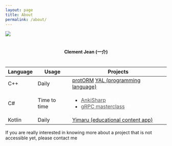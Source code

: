 ```yaml
---
layout: page
title: About
permalink: /about/
---
```


<div class="center-container">
    <img class="circle-image center" src="{{ site.baseurl }}/images/profile-picture.jpg" />
</div>

<div style="margin-top: 1cm; margin-bottom: 1cm;">
    <center><p><b>Clement Jean (一介)</b></p></center>
</div>

<table class="table">
  <thead class="thead-dark">
    <tr>
      <th scope="col">Language</th>
      <th scope="col">Usage</th>
      <th scope="col">Projects</th>
    </tr>
  </thead>
  <tbody>
    <tr>
      <td>C++</td>
      <td>Daily</td>
      <td>
        <div class="list-group">
            <a class="list-group-item list-group-item-action" href="https://github.com/Clement-Jean/protORM">protORM</a>
            <a class="list-group-item list-group-item-action" href="#">YAL (programming language)</a>
        </div>
      </td>
    </tr>
    <tr>
      <td>C#</td>
      <td>Time to time</td>
      <td>
      <ul class="list-group">
            <li class="list-group-item d-flex justify-content-between align-items-center">
                <a style="color:#555" href="https://github.com/AnkiTools/AnkiSharp">AnkiSharp</a>
                <span class="badge badge-primary badge-pill">
                    <a href="/AnkiTools/AnkiSharp/stargazers" class="pinned-item-meta muted-link" style="color:white">
                        <svg fill="white" aria-label="stars" class="octicon octicon-star" viewBox="0 0 14 16" version="1.1" width="14" height="16" role="img"><path fill-rule="evenodd" d="M14 6l-4.9-.64L7 1 4.9 5.36 0 6l3.6 3.26L2.67 14 7 11.67 11.33 14l-.93-4.74L14 6z"></path></svg>
                        12
                    </a>
                </span>
            </li>
            <li class="list-group-item d-flex justify-content-between align-items-center">
                <a style="color:#555" href="https://github.com/Clement-Jean/grpc-csharp-course">gRPC masterclass</a>
                <span class="badge badge-primary badge-pill">
                    <a href="/Clement-Jean/grpc-csharp-course/stargazers" class="pinned-item-meta muted-link " style="color:white">
                        <svg fill="white" aria-label="stars" class="octicon octicon-star" viewBox="0 0 14 16" version="1.1" width="14" height="16" role="img"><path fill-rule="evenodd" d="M14 6l-4.9-.64L7 1 4.9 5.36 0 6l3.6 3.26L2.67 14 7 11.67 11.33 14l-.93-4.74L14 6z"></path></svg>
                        4
                    </a>
                </span>
            </li>
        </ul>
      </td>
    </tr>
    <tr>
      <td>Kotlin</td>
      <td>Daily</td>
      <td>
        <div class="list-group">
            <a class="list-group-item list-group-item-action" href="#">Yimaru (educational content app)</a>
        </div>
      </td>
    </tr>
  </tbody>
</table>

<div class="alert alert-danger" role="alert">
  If you are really interested in knowing more about a project that is not accessible yet, please contact me
</div> 